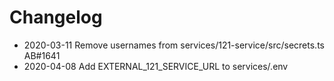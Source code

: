 # Changelog
- 2020-03-11 Remove usernames from services/121-service/src/secrets.ts AB#1641
- 2020-04-08 Add EXTERNAL_121_SERVICE_URL to services/.env
